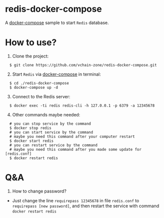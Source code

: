 # redis-docker-compose
A [docker-compose](https://docs.docker.com/compose/) sample to start `Redis` database.


# How to use?

1. Clone the project:

  ```shell
    $ git clone https://github.com/vchain-zone/redis-docker-compose.git
  ```

2. Start `Redis` via [docker-compose](https://docs.docker.com/compose/) in terminal:

  ```shell
    $ cd ./redis-docker-compose
    $ docker-compose up -d
  ```

3. Connect to the Redis server:

  ```shell
    $ docker exec -ti redis redis-cli -h 127.0.0.1 -p 6379 -a 12345678
  ```

4. Other commands maybe needed:
  ```shell
    # you can stop service by the command
    $ docker stop redis
    # you can start service by the command
    # maybe you need this command after your computer restart
    $ docker start redis
    # you can restart service by the command
    # maybe you need this command after you made some update for [redis.conf]
    $ docker restart redis
  ```

# Q&A
1. How to change password?
  * Just change the line `requirepass 12345678` in file `redis.conf` to `requirepass [new password]`, and then restart the service with command `docker restart redis`
